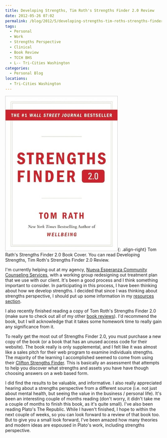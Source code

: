 ```yaml
---
title: Developing Strengths, Tim Roth's Strengths Finder 2.0 Review
date: 2012-05-26 07:02
permalink: /blog/2012/5/developing-strengths-tim-roths-strengths-finder-20-review
tags:
  - Personal
  - Work
  - Strengths Perspective
  - Clinical
  - Book Review
  - TCCH BHS
  - L-- Tri-Cities Washington
categories:
  - Personal Blog
locations: 
  - Tri-Cities Washington
---
```


![Tom Rath's Strengths Finder 2.0 Book Cover][1]{: .align-right} Tom Rath's Strengths Finder 2.0 Book Cover.  You can read Developing Strengths, Tim Roth's Strengths Finder 2.0 Review. 

   [1]: /assets/media/tom-rath-strengths-finder-2.0-book-cover.jpg-book-cover.jpg

I'm currently helping out at my agency, [Nueva Esperanza Community Counseling Services][2], with a working group redesigning out treatment plan that we use with our client.  It's been a good process and I think something important to consider.  In participating in this process, I have been thinking about how we develop strengths.  I decided that since I was thinking about strengths perspective, I should put up some information in my [resources section][3].

   [2]: /blog?tag=TCCH%20BHS
   [3]: /resources

I also recently finished reading a copy of Tom Roth's Strengths Finder 2.0 (make sure to check out all of my other [book reviews][4]).  I'd recommend the book, but I will acknowledge that it takes some homework time to really gain any significance from it.

   [4]: /blog?tag=Book%20Review

To really get the most out of Strengths Finder 2.0, you must purchase a new copy of the book (or a book that has an unused access code for their website).  The book really is only supplemental, and I felt like it was almost like a sales pitch for their web program to examine individuals strengths.  The majority of the learning I accomplished seemed to come from using their [Clifton Strengths Finder][5].   This is basically an assessment that attempts to help you discover what strengths and assets you have have though choosing answers on a web based form.

   [5]: http://www.strengthsfinder.com/home.aspx

I did find the results to be valuable, and informative.  I also really appreciated hearing about a strengths perspective from a different source (i.e. not just about mental health, but seeing the value in the business / personal life).  It's been an interesting couple of months reading (don't worry, it didn't take me a couple of months to finish this book, as it's quite small).  I've also been reading Plato's The Republic.  While I haven't finished, I hope to within the next couple of weeks, so you can look forward to a review of that book too.  But to give you a small look forward, I've been amazed how many theories and modern ideas are espoused in Plato's work, including strengths perspective.
